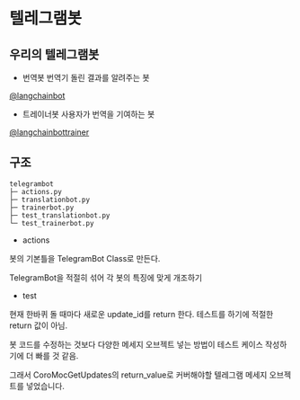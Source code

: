 # 텔레그램봇

## 우리의 텔레그램봇

- 번역봇
번역기 돌린 결과를 알려주는 봇

[@langchainbot](https://t.me/langchainbot)


- 트레이너봇
사용자가 번역을 기여하는 봇

[@langchainbottrainer](https://t.me/LangChainTrainerbot)




## 구조

```
telegrambot
├─ actions.py
├─ translationbot.py
├─ trainerbot.py
├─ test_translationbot.py
└─ test_trainerbot.py
```


- actions

봇의 기본틀을 TelegramBot Class로 만든다.

TelegramBot을 적절히 섞어 각 봇의 특징에 맞게 개조하기


- test

현재 한바퀴 돌 때마다 새로운 update_id를 return 한다. 테스트를 하기에 적절한 return 값이 아님.

봇 코드를 수정하는 것보다 다양한 메세지 오브젝트 넣는 방법이 테스트 케이스 작성하기에 더 빠를 것 같음.

그래서 CoroMocGetUpdates의 return_value로 커버해야할 텔레그램 메세지 오브젝트를 넣었습니다.
